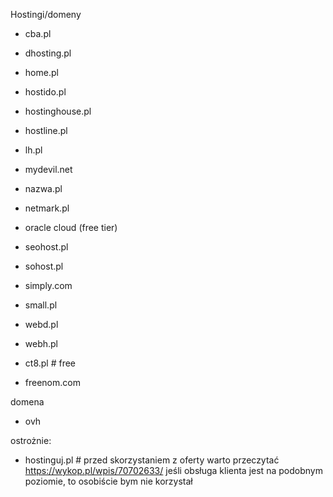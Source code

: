 Hostingi/domeny

 - cba.pl
 - dhosting.pl
 - home.pl
 - hostido.pl
 - hostinghouse.pl
 - hostline.pl
 - lh.pl
 - mydevil.net
 - nazwa.pl
 - netmark.pl
 - oracle cloud (free tier)
 - seohost.pl
 - sohost.pl
 - simply.com
 - small.pl
 - webd.pl
 - webh.pl

 - ct8.pl # free
 - freenom.com

domena

- ovh

ostrożnie:

 - hostinguj.pl # przed skorzystaniem z oferty warto przeczytać
   https://wykop.pl/wpis/70702633/
   jeśli obsługa klienta jest na podobnym poziomie, to osobiście bym nie korzystał
